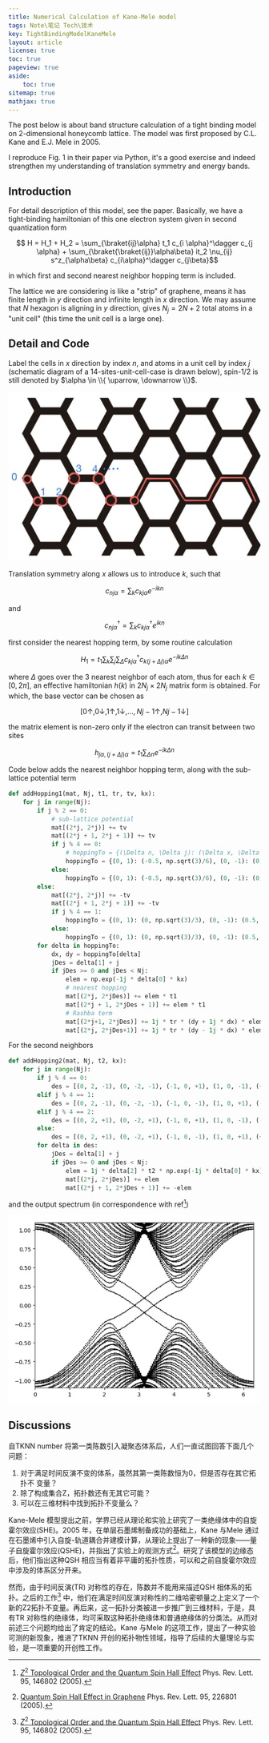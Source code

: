 ```yaml
---
title: Numerical Calculation of Kane-Mele model
tags: Note\笔记 Tech\技术
key: TightBindingModelKaneMele
layout: article
license: true
toc: true
pageview: true
aside:
    toc: true
sitemap: true
mathjax: true
---
```


$$\newcommand{\ad}{\text{ad}}$$
$$\newcommand{\End}{\text{End}}$$

The post below is about band structure calculation of a tight binding model on 2-dimensional honeycomb lattice. The model was first proposed by C.L. Kane and E.J. Mele in 2005.

I reproduce Fig. 1 in their paper via Python, it's a good exercise and indeed strengthen my understanding of translation symmetry and energy bands.

<!--more-->

## Introduction

For detail description of this model, see the paper. Basically, we have a tight-binding hamiltonian of this one electron system given in second quantization form

$$ H = H_1 + H_2 = \sum_{\braket{ij}\alpha} t_1 c_{i \alpha}^\dagger c_{j \alpha} + \sum_{\braket{\braket{ij}}\alpha\beta} it_2 \nu_{ij} s^z_{\alpha\beta} c_{i\alpha}^\dagger c_{j\beta}$$

in which first and second nearest neighbor hopping term is included.

The lattice we are considering is like a "strip" of graphene, means it has finite length in $y$ direction and infinite length in $x$ direction. We may assume that $N$ hexagon is aligning in $y$ direction, gives $N_j = 2N+2$ total atoms in a "unit cell" (this time the unit cell is a large one).

## Detail and Code

Label the cells in $x$ direction by index $n$, and atoms in a unit cell by index $j$ (schematic diagram of a 14-sites-unit-cell-case is drawn below), spin-1/2 is still denoted by $\alpha \in \\{ \uparrow, \downarrow \\}$.

![unitCell](/assets/images/unit_cell.jpg)

Translation symmetry along $x$ allows us to introduce $k$, such that

$$ c_{nj\alpha} = \sum_k c_{kj\alpha} e^{-ikn}$$

and

$$ c^\dagger_{nj\alpha} = \sum_k c^\dagger_{kj\alpha} e^{ikn}$$

first consider the nearest hopping term, by some routine calculation

$$H_1 = t_1 \sum_k \sum_{j} \sum_{\Delta} c^\dagger_{kj\alpha} c_{k(j+\Delta j)\alpha} e^{-i k \Delta n}$$

where $\Delta$ goes over the 3 nearest neighbor of each atom, thus for each $k \in [0, 2\pi]$, an effective hamiltonian $h(k)$ in $2N_j \times 2N_j$ matrix form is obtained. For which, the base vector can be chosen as

$$\left[ 0\uparrow, 0 \downarrow, 1\uparrow, 1\downarrow, \dots , Nj-1\uparrow, Nj-1\downarrow \right]$$

the matrix element is non-zero only if the electron can transit between two sites

$$h_{j\alpha, (j+\Delta j)\alpha} = t_1 \sum_{\Delta n} e^{-i k \Delta n}$$

Code below adds the nearest neighbor hopping term, along with the sub-lattice potential term

```python
def addHopping1(mat, Nj, t1, tr, tv, kx):
    for j in range(Nj):
        if j % 2 == 0:
            # sub-lattice potential
            mat[(2*j, 2*j)] += tv
            mat[(2*j + 1, 2*j + 1)] += tv
            if j % 4 == 0:
                # hoppingTo = {(\Delta n, \Delta j): (\Delta x, \Delta y), ... }
                hoppingTo = {(0, 1): (-0.5, np.sqrt(3)/6), (0, -1): (0, -np.sqrt(3)/3), (1, 1): (0.5, np.sqrt(3)/6)}
            else:
                hoppingTo = {(0, 1): (-0.5, np.sqrt(3)/6), (0, -1): (0, -np.sqrt(3)/3), (-1, 1): (0.5, np.sqrt(3)/6)}
        else:
            mat[(2*j, 2*j)] += -tv
            mat[(2*j + 1, 2*j + 1)] += -tv
            if j % 4 == 1:
                hoppingTo = {(0, 1): (0, np.sqrt(3)/3), (0, -1): (0.5, -np.sqrt(3)/6), (-1, -1): (-0.5, -np.sqrt(3)/6)}
            else:
                hoppingTo = {(0, 1): (0, np.sqrt(3)/3), (0, -1): (0.5, -np.sqrt(3)/6), (1, -1): (-0.5, -np.sqrt(3)/6)}
        for delta in hoppingTo:
            dx, dy = hoppingTo[delta]
            jDes = delta[1] + j
            if jDes >= 0 and jDes < Nj:
                elem = np.exp(-1j * delta[0] * kx)
                # nearest hopping
                mat[(2*j, 2*jDes)] += elem * t1
                mat[(2*j + 1, 2*jDes + 1)] += elem * t1
                # Rashba term
                mat[(2*j+1, 2*jDes)] += 1j * tr * (dy + 1j * dx) * elem
                mat[(2*j, 2*jDes+1)] += 1j * tr * (dy - 1j * dx) * elem
```

For the second neighbors

```python
def addHopping2(mat, Nj, t2, kx):
    for j in range(Nj):
        if j % 4 == 0:
            des = [(0, 2, -1), (0, -2, -1), (-1, 0, +1), (1, 0, -1), (+1, -2, +1), (+1, 2, +1)]
        elif j % 4 == 1:
            des = [(0, 2, -1), (0, -2, -1), (-1, 0, -1), (1, 0, +1), (-1, -2, +1), (-1, 2, +1)]
        elif j % 4 == 2:
            des = [(0, 2, +1), (0, -2, +1), (-1, 0, +1), (1, 0, -1), (-1, -2, -1), (-1, 2, -1)]
        else:
            des = [(0, 2, +1), (0, -2, +1), (-1, 0, -1), (1, 0, +1), (+1, -2, -1), (+1, 2, -1)]
        for delta in des:
            jDes = delta[1] + j
            if jDes >= 0 and jDes < Nj:
                elem = 1j * delta[2] * t2 * np.exp(-1j * delta[0] * kx)
                mat[(2*j, 2*jDes)] += elem
                mat[(2*j + 1, 2*jDes + 1)] += -elem
```

and the output spectrum (in correspondence with ref[^3])

![spectrum](/assets/images/KaneMeleSpectrum1.png)

## Discussions

自TKNN number 将第一类陈数引入凝聚态体系后，人们一直试图回答下面几个问题：

1. 对于满足时间反演不变的体系，虽然其第一类陈数恒为0，但是否存在其它拓扑不
变量？
2. 除了构成集合Z，拓扑数还有无其它可能？
3. 可以在三维材料中找到拓扑不变量么？

Kane-Mele 模型提出之前，学界已经从理论和实验上研究了一类绝缘体中的自旋霍尔效应(SHE)。2005 年，在单层石墨烯制备成功的基础上，Kane 与Mele 通过在石墨烯中引入自旋-轨道耦合并建模计算，从理论上提出了一种新的现象——量子自旋霍尔效应(QSHE)，并指出了实验上的观测方式[^2]。研究了该模型的边缘态后，他们指出这种QSH 相应当有着非平庸的拓扑性质，可以和之前自旋霍尔效应中涉及的体系区分开来。

然而，由于时间反演(TR) 对称性的存在，陈数并不能用来描述QSH 相体系的拓扑。之后的工作[^3] 中，他们在满足时间反演对称性的二维哈密顿量之上定义了一个新的Z2拓扑不变量。再后来，这一拓扑分类被进一步推广到三维材料，于是，具有TR 对称性的绝缘体，均可采取这种拓扑绝缘体和普通绝缘体的分类法。从而对前述三个问题均给出了肯定的结论。Kane 与Mele 的这项工作，提出了一种实验可测的新现象，推进了TKNN 开创的拓扑物性领域，指导了后续的大量理论与实验，是一项重要的开创性工作。


[^3]: [$Z^2$ Topological Order and the Quantum Spin Hall Effect](https://link.aps.org/doi/10.1103/PhysRevLett.95.146802) Phys. Rev. Lett. 95, 146802 (2005).

[^2]: [Quantum Spin Hall Effect in Graphene](https://journals.aps.org/prl/abstract/10.1103/PhysRevLett.95.226801) Phys. Rev. Lett. 95, 226801 (2005).